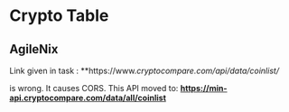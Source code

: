 # Crypto Table #
## AgileNix ##

Link given in task :
  **https://www.*cryptocompare.*com/api/data/coinlist/** 
  
is wrong. It causes CORS. This API moved to: 
  **https://min-api.cryptocompare.com/data/all/coinlist**
